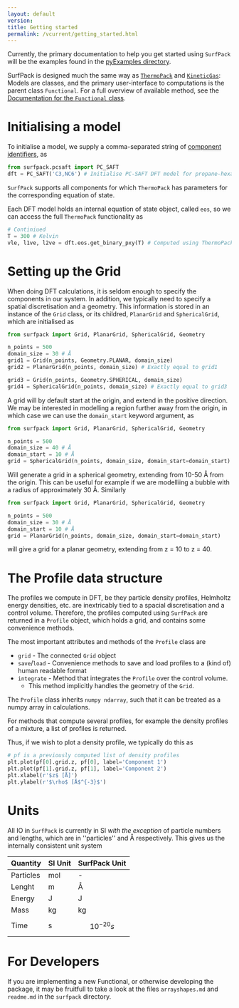 ```yaml
---
layout: default
version: 
title: Getting started
permalink: /vcurrent/getting_started.html
---
```


Currently, the primary documentation to help you get started using `SurfPack` will be the examples
found in the [pyExamples directory]().

SurfPack is designed much the same way as [`ThermoPack`](/thermopack/index.html) and 
[`KineticGas`](/KineticGas/index.html): Models are classes, and the primary user-interface to
computations is the parent class `Functional`. For a full overview of available method, see the
[Documentation for the `Functional` class](/SurfPack/vcurrent/Functional_methods.html).

# Initialising a model

To initialise a model, we supply a comma-separated string of [component identifiers](/thermopack/vcurrent/Component-name-mapping.html), 
as
```python
from surfpack.pcsaft import PC_SAFT
dft = PC_SAFT('C3,NC6') # Initialise PC-SAFT DFT model for propane-hexane mixture
```
`SurfPack` supports all components for which `ThermoPack` has parameters for the corresponding
equation of state.

Each DFT model holds an internal equation of state object, called `eos`, so we can access the
full `ThermoPack` functionality as
```python
# Continiued
T = 300 # Kelvin
vle, l1ve, l2ve = dft.eos.get_binary_pxy(T) # Computed using ThermoPack pc-saft eos with the same parameters as the DFT is using
```

# Setting up the Grid

When doing DFT calculations, it is seldom enough to specify the components in our system. In addition,
we typically need to specify a spatial discretisation and a geometry. This information is stored
in an instance of the `Grid` class, or its childred, `PlanarGrid` and `SphericalGrid`, which are
initialised as
```python
from surfpack import Grid, PlanarGrid, SphericalGrid, Geometry

n_points = 500
domain_size = 30 # Å
grid1 = Grid(n_points, Geometry.PLANAR, domain_size)
grid2 = PlanarGrid(n_points, domain_size) # Exactly equal to grid1

grid3 = Grid(n_points, Geometry.SPHERICAL, domain_size)
grid4 = SphericalGrid(n_points, domain_size) # Exactly equal to grid3
```
A grid will by default start at the origin, and extend in the positive direction. We may be
interested in modelling a region further away from the origin, in which case we can use the
`domain_start` keyword argument, as
```python
from surfpack import Grid, PlanarGrid, SphericalGrid, Geometry

n_points = 500
domain_size = 40 # Å
domain_start = 10 # Å 
grid = SphericalGrid(n_points, domain_size, domain_start=domain_start)
```
Will generate a grid in a spherical geometry, extending from 10-50 Å from the origin. This can
be useful for example if we are modelliing a bubble with a radius of approximately 30 Å. Similarly
```python
from surfpack import Grid, PlanarGrid, SphericalGrid, Geometry

n_points = 500
domain_size = 30 # Å
domain_start = 10 # Å 
grid = PlanarGrid(n_points, domain_size, domain_start=domain_start)
```
will give a grid for a planar geometry, extending from z = 10 to z = 40.

# The Profile data structure

The profiles we compute in DFT, be they particle density profiles, Helmholtz energy densities,
etc. are inextricably tied to a spacial discretisation and a control volume. Therefore, the profiles
computed using `SurfPack` are returned in a `Profile` object, which holds a grid, and contains
some convenience methods.

The most important attributes and methods of the `Profile` class are
* `grid` - The connected `Grid` object
* `save`/`load` - Convenience methods to save and load profiles to a (kind of) human readable format
* `integrate` - Method that integrates the `Profile` over the control volume.
  * This method implicitly handles the geometry of the `Grid`.

The `Profile` class inherits `numpy ndarray`, such that it can be treated as a numpy array in 
calculations.

For methods that compute several profiles, for example the density profiles of a mixture, a 
list of profiles is returned.

Thus, if we wish to plot a density profile, we typically do this as
```python
# pf is a previously computed list of density profiles
plt.plot(pf[0].grid.z, pf[0], label='Component 1')
plt.plot(pf[1].grid.z, pf[1], label='Component 2')
plt.xlabel(r'$z$ [Å]')
plt.ylabel(r'$\rho$ [Å$^{-3}$')
```

# Units

All IO in `SurfPack` is currently in SI *with the exception* of particle numbers and lengths, 
which are in ''particles'' and Å respectively. This gives us the internally consistent unit system

| Quantity  | SI Unit | SurfPack Unit  |
|-----------|---------|----------------|
| Particles | mol     | -              |
| Lenght    | m       | Å              |
| Energy    | J       | J              |
| Mass      | kg      | kg             |
| Time      | s       | $$10^{-20} s$$ |

# For Developers

If you are implementing a new Functional, or otherwise developing the package, it may be fruitfull to take a look at the files
`arrayshapes.md` and `readme.md` in the `surfpack` directory.